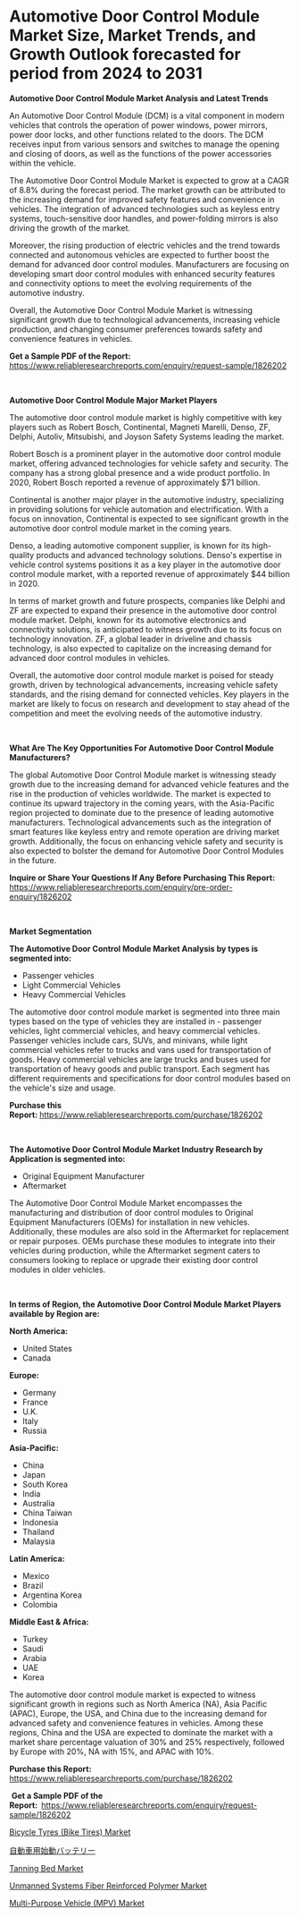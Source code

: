 <p><h1>Automotive Door Control Module Market Size, Market Trends, and Growth Outlook forecasted for period from 2024 to 2031</h1></p><p><strong>Automotive Door Control Module Market Analysis and Latest Trends</strong></p>
<p><p>An Automotive Door Control Module (DCM) is a vital component in modern vehicles that controls the operation of power windows, power mirrors, power door locks, and other functions related to the doors. The DCM receives input from various sensors and switches to manage the opening and closing of doors, as well as the functions of the power accessories within the vehicle.</p><p>The Automotive Door Control Module Market is expected to grow at a CAGR of 8.8% during the forecast period. The market growth can be attributed to the increasing demand for improved safety features and convenience in vehicles. The integration of advanced technologies such as keyless entry systems, touch-sensitive door handles, and power-folding mirrors is also driving the growth of the market.</p><p>Moreover, the rising production of electric vehicles and the trend towards connected and autonomous vehicles are expected to further boost the demand for advanced door control modules. Manufacturers are focusing on developing smart door control modules with enhanced security features and connectivity options to meet the evolving requirements of the automotive industry.</p><p>Overall, the Automotive Door Control Module Market is witnessing significant growth due to technological advancements, increasing vehicle production, and changing consumer preferences towards safety and convenience features in vehicles.</p></p>
<p><strong>Get a Sample PDF of the Report:&nbsp;</strong> <a href="https://www.reliableresearchreports.com/enquiry/request-sample/1826202">https://www.reliableresearchreports.com/enquiry/request-sample/1826202</a></p>
<p>&nbsp;</p>
<p><strong>Automotive Door Control Module Major Market Players</strong></p>
<p><p>The automotive door control module market is highly competitive with key players such as Robert Bosch, Continental, Magneti Marelli, Denso, ZF, Delphi, Autoliv, Mitsubishi, and Joyson Safety Systems leading the market.</p><p>Robert Bosch is a prominent player in the automotive door control module market, offering advanced technologies for vehicle safety and security. The company has a strong global presence and a wide product portfolio. In 2020, Robert Bosch reported a revenue of approximately $71 billion.</p><p>Continental is another major player in the automotive industry, specializing in providing solutions for vehicle automation and electrification. With a focus on innovation, Continental is expected to see significant growth in the automotive door control module market in the coming years.</p><p>Denso, a leading automotive component supplier, is known for its high-quality products and advanced technology solutions. Denso's expertise in vehicle control systems positions it as a key player in the automotive door control module market, with a reported revenue of approximately $44 billion in 2020.</p><p>In terms of market growth and future prospects, companies like Delphi and ZF are expected to expand their presence in the automotive door control module market. Delphi, known for its automotive electronics and connectivity solutions, is anticipated to witness growth due to its focus on technology innovation. ZF, a global leader in driveline and chassis technology, is also expected to capitalize on the increasing demand for advanced door control modules in vehicles.</p><p>Overall, the automotive door control module market is poised for steady growth, driven by technological advancements, increasing vehicle safety standards, and the rising demand for connected vehicles. Key players in the market are likely to focus on research and development to stay ahead of the competition and meet the evolving needs of the automotive industry.</p></p>
<p>&nbsp;</p>
<p><strong>What Are The Key Opportunities For Automotive Door Control Module Manufacturers?</strong></p>
<p><p>The global Automotive Door Control Module market is witnessing steady growth due to the increasing demand for advanced vehicle features and the rise in the production of vehicles worldwide. The market is expected to continue its upward trajectory in the coming years, with the Asia-Pacific region projected to dominate due to the presence of leading automotive manufacturers. Technological advancements such as the integration of smart features like keyless entry and remote operation are driving market growth. Additionally, the focus on enhancing vehicle safety and security is also expected to bolster the demand for Automotive Door Control Modules in the future.</p></p>
<p><strong>Inquire or Share Your Questions If Any Before Purchasing This Report:</strong> <a href="https://www.reliableresearchreports.com/enquiry/pre-order-enquiry/1826202">https://www.reliableresearchreports.com/enquiry/pre-order-enquiry/1826202</a></p>
<p>&nbsp;</p>
<p><strong>Market Segmentation</strong></p>
<p><strong>The Automotive Door Control Module Market Analysis by types is segmented into:</strong></p>
<p><ul><li>Passenger vehicles</li><li>Light Commercial Vehicles</li><li>Heavy Commercial Vehicles</li></ul></p>
<p><p>The automotive door control module market is segmented into three main types based on the type of vehicles they are installed in - passenger vehicles, light commercial vehicles, and heavy commercial vehicles. Passenger vehicles include cars, SUVs, and minivans, while light commercial vehicles refer to trucks and vans used for transportation of goods. Heavy commercial vehicles are large trucks and buses used for transportation of heavy goods and public transport. Each segment has different requirements and specifications for door control modules based on the vehicle's size and usage.</p></p>
<p><strong>Purchase this Report:&nbsp;</strong><a href="https://www.reliableresearchreports.com/purchase/1826202">https://www.reliableresearchreports.com/purchase/1826202</a></p>
<p>&nbsp;</p>
<p><strong>The Automotive Door Control Module Market Industry Research by Application is segmented into:</strong></p>
<p><ul><li>Original Equipment Manufacturer</li><li>Aftermarket</li></ul></p>
<p><p>The Automotive Door Control Module Market encompasses the manufacturing and distribution of door control modules to Original Equipment Manufacturers (OEMs) for installation in new vehicles. Additionally, these modules are also sold in the Aftermarket for replacement or repair purposes. OEMs purchase these modules to integrate into their vehicles during production, while the Aftermarket segment caters to consumers looking to replace or upgrade their existing door control modules in older vehicles.</p></p>
<p>&nbsp;</p>
<p><strong>In terms of Region, the Automotive Door Control Module Market Players available by Region are:</strong></p>
<p>
    <p> <strong> North America: </strong>
        <ul>
            <li>United States</li>
            <li>Canada</li>
        </ul>
        </p> 
    <p> <strong> Europe: </strong>
        <ul>
            <li>Germany</li>
            <li>France</li>
            <li>U.K.</li>
            <li>Italy</li>
            <li>Russia</li>
        </ul>
        </p> 
    <p> <strong> Asia-Pacific: </strong>
        <ul>
            <li>China</li>
            <li>Japan</li>
            <li>South Korea</li>
            <li>India</li>
            <li>Australia</li>
            <li>China Taiwan</li>
            <li>Indonesia</li>
            <li>Thailand</li>
            <li>Malaysia</li>
        </ul>
        </p> 
    <p> <strong> Latin America: </strong>
        <ul>
            <li>Mexico</li>
            <li>Brazil</li>
            <li>Argentina Korea</li>
            <li>Colombia</li>
        </ul>
        </p> 
    <p> <strong> Middle East & Africa: </strong>
        <ul>
            <li>Turkey</li>
            <li>Saudi</li>
            <li>Arabia</li>
            <li>UAE</li>
            <li>Korea</li>
        </ul>
    </p>
    </p>
<p><p>The automotive door control module market is expected to witness significant growth in regions such as North America (NA), Asia Pacific (APAC), Europe, the USA, and China due to the increasing demand for advanced safety and convenience features in vehicles. Among these regions, China and the USA are expected to dominate the market with a market share percentage valuation of 30% and 25% respectively, followed by Europe with 20%, NA with 15%, and APAC with 10%.</p></p>
<p><strong>Purchase this Report: </strong><a href="https://www.reliableresearchreports.com/purchase/1826202">https://www.reliableresearchreports.com/purchase/1826202</a></p>
<p>&nbsp;<strong>Get a Sample PDF of the Report:&nbsp;&nbsp;</strong><a href="https://www.reliableresearchreports.com/enquiry/request-sample/1826202">https://www.reliableresearchreports.com/enquiry/request-sample/1826202</a></p>
<p><strong></strong></p>
<p><p><a href="https://github.com/Sinjinluong3e0awx2m195k76/Market-Research-Report-List-1/blob/main/bicycle-tyres-bike-tires-market.md">Bicycle Tyres (Bike Tires) Market</a></p><p><a href="https://medium.com/@sarahfahey88/%E8%87%AA%E5%8B%95%E8%BB%8A%E7%94%A8%E5%A7%8B%E5%8B%95%E3%83%90%E3%83%83%E3%83%86%E3%83%AA%E3%83%BC%E5%B8%82%E5%A0%B4%E5%B1%95%E6%9C%9B-%E7%94%A3%E6%A5%AD%E6%A6%82%E8%A6%81%E3%81%A8%E4%BA%88%E6%B8%AC-2024%E5%B9%B4%E3%81%8B%E3%82%892031%E5%B9%B4-c468793e0f2e">自動車用始動バッテリー</a></p><p><a href="https://skillful-vermicelli-b89.notion.site/Tanning-Bed-Market-Furnish-Information-about-Market-Size-Market-Share-Market-Dynamics-and-Project-1317df749fb44a5192afb9a44096e87d">Tanning Bed Market</a></p><p><a href="https://view.publitas.com/reportprime-1/unmanned-systems-fiber-reinforced-polymer-market-size-share-trends-analysis-report-by-application-regional-outlook-competitive-strategies-and-segment-forecasts-2023-2030/">Unmanned Systems Fiber Reinforced Polymer Market</a></p><p><a href="https://github.com/shotows/Market-Research-Report-List-1/blob/main/multi-purpose-vehicle-mpv-market.md">Multi-Purpose Vehicle (MPV) Market</a></p></p>